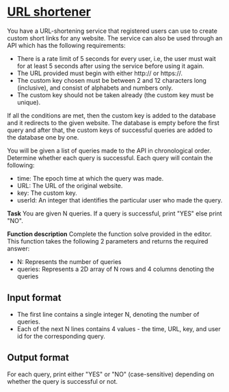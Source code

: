 # [URL shortener][link]

You have a URL-shortening service that registered users can use to create custom short links for any website. The service can also be used through an API which has the following requirements:

- There is a rate limit of 5 seconds for every user, i.e, the user must wait for at least 5 seconds after using the service before using it again.
- The URL provided must begin with either http:// or https://.
- The custom key chosen must be between 2 and 12 characters long (inclusive), and consist of alphabets and numbers only.
- The custom key should not be taken already (the custom key must be unique).

If all the conditions are met, then the custom key is added to the database and it redirects to the given website. The database is empty before the first query and after that, the custom keys of successful queries are added to the database one by one.

You will be given a list of queries made to the API in chronological order. Determine whether each query is successful. Each query will contain the following:

- time: The epoch time at which the query was made.
- URL: The URL of the original website.
- key: The custom key.
- userId: An integer that identifies the particular user who made the query.

**Task** You are given N queries. If a query is successful, print "YES" else print "NO".

**Function description** Complete the function solve provided in the editor. This function takes the following 2 parameters and returns the required answer:

- N: Represents the number of queries
- queries: Represents a 2D array of N rows and 4 columns denoting the queries

## Input format

- The first line contains a single integer N, denoting the number of queries.
- Each of the next N lines contains 4 values - the time, URL, key, and user id for the corresponding query.

## Output format

For each query, print either "YES" or "NO" (case-sensitive) depending on whether the query is successful or not.

[link]: https://www.hackerearth.com/practice/data-structures/hash-tables/basics-of-hash-tables/practice-problems/algorithm/url-shortener-2-615de05d/
